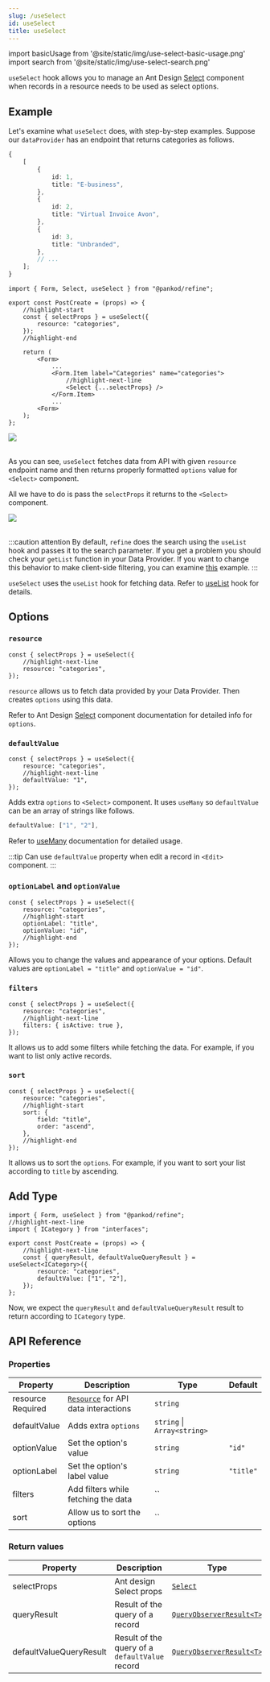 ```yaml
---
slug: /useSelect
id: useSelect
title: useSelect
---
```


import basicUsage from '@site/static/img/use-select-basic-usage.png'
import search from '@site/static/img/use-select-search.png'

`useSelect` hook allows you to manage an Ant Design [Select](https://ant.design/components/select/) component when records in a resource needs to be used as select options.

## Example

Let's examine what `useSelect` does, with step-by-step examples. Suppose our `dataProvider` has an endpoint that returns categories as follows.

```ts title="https://refine-fake-rest.pankod.com/categories"
{
    [
        {
            id: 1,
            title: "E-business",
        },
        {
            id: 2,
            title: "Virtual Invoice Avon",
        },
        {
            id: 3,
            title: "Unbranded",
        },
        // ...
    ];
}
```

```tsx title="src/pages/posts/create.tsx"
import { Form, Select, useSelect } from "@pankod/refine";

export const PostCreate = (props) => {
    //highlight-start
    const { selectProps } = useSelect({
        resource: "categories",
    });
    //highlight-end

    return (
        <Form>
            ...
            <Form.Item label="Categories" name="categories">
                //highlight-next-line
                <Select {...selectProps} />
            </Form.Item>
            ...
        <Form>
    );
};
```

<div>
    <img src={basicUsage} />
</div>
<br/>

As you can see, `useSelect` fetches data from API with given `resource` endpoint name and then returns properly formatted `options` value for `<Select>` component.

All we have to do is pass the `selectProps` it returns to the `<Select>` component.

<div>
    <img src={search} />
</div>
<br/>

:::caution attention
By default, `refine` does the search using the `useList` hook and passes it to the search parameter. If you get a problem you should check your `getList` function in your Data Provider. If you want to change this behavior to make client-side filtering, you can examine [this](https://ant.design/components/select/#components-select-demo-search-sort) example.
:::

`useSelect` uses the `useList` hook for fetching data. Refer to [useList](#) hook for details.

## Options

### `resource`

```tsx
const { selectProps } = useSelect({
    //highlight-next-line
    resource: "categories",
});
```

`resource` allows us to fetch data provided by your Data Provider. Then creates `options` using this data.

Refer to Ant Design [Select](https://ant.design/components/Select) component documentation for detailed info for `options`.

### `defaultValue`

```tsx
const { selectProps } = useSelect({
    resource: "categories",
    //highlight-next-line
    defaultValue: "1",
});
```

Adds extra `options` to `<Select>` component. It uses `useMany` so `defaultValue` can be an array of strings like follows.

```ts
defaultValue: ["1", "2"],
```

Refer to [useMany](#) documentation for detailed usage.

:::tip
Can use `defaultValue` property when edit a record in `<Edit>` component.
:::

### `optionLabel` and `optionValue`

```tsx
const { selectProps } = useSelect({
    resource: "categories",
    //highlight-start
    optionLabel: "title",
    optionValue: "id",
    //highlight-end
});
```

Allows you to change the values and appearance of your options. Default values are `optionLabel = "title"` and `optionValue = "id"`.

### `filters`

```tsx
const { selectProps } = useSelect({
    resource: "categories",
    //highlight-next-line
    filters: { isActive: true },
});
```

It allows us to add some filters while fetching the data. For example, if you want to list only active records.

### `sort`

```tsx
const { selectProps } = useSelect({
    resource: "categories",
    //highlight-start
    sort: {
        field: "title",
        order: "ascend",
    },
    //highlight-end
});
```

It allows us to sort the `options`. For example, if you want to sort your list according to `title` by ascending.

## Add Type

```tsx title="src/pages/posts/create.tsx"
import { Form, useSelect } from "@pankod/refine";
//highlight-next-line
import { ICategory } from "interfaces";

export const PostCreate = (props) => {
    //highlight-next-line
    const { queryResult, defaultValueQueryResult } = useSelect<ICategory>({
        resource: "categories",
        defaultValue: ["1", "2"],
    });
};
```

Now, we expect the `queryResult` and `defaultValueQueryResult` result to return according to `ICategory` type.

## API Reference

### Properties

| Property                                          | Description                               | Type                        | Default   |
| ------------------------------------------------- | ----------------------------------------- | --------------------------- | --------- |
| resource <div className="required">Required</div> | [`Resource`](#) for API data interactions | `string`                    |           |
| defaultValue                                      | Adds extra `options`                      | `string` \| `Array<string>` |           |
| optionValue                                       | Set the option's value                    | `string`                    | `"id"`    |
| optionLabel                                       | Set the option's label value              | `string`                    | `"title"` |
| filters                                           | Add filters while fetching the data       | ``                          |           |
| sort                                              | Allow us to sort the options              | ``                          |           |

### Return values

| Property                | Description                                    | Type                                                                            |
| ----------------------- | ---------------------------------------------- | ------------------------------------------------------------------------------- |
| selectProps             | Ant design Select props                        | [`Select`](https://ant.design/components/Select/#Selec)                         |
| queryResult             | Result of the query of a record                | [`QueryObserverResult<T>`](https://react-query.tanstack.com/reference/useQuery) |
| defaultValueQueryResult | Result of the query of a `defaultValue` record | [`QueryObserverResult<T>`](https://react-query.tanstack.com/reference/useQuery) |
